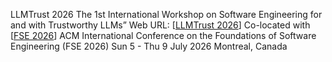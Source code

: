 LLMTrust 2026
The 1st International Workshop on Software Engineering for and with Trustworthy LLMs”
Web URL: [[LLMTrust 2026](https://llmtrust2026.github.io/)] Co-located with 
[[FSE 2026](https://conf.researchr.org/home/fse-2026)] ACM International Conference on the Foundations of Software Engineering (FSE 2026)
Sun 5 - Thu 9 July 2026 Montreal, Canada

